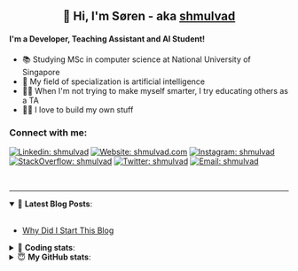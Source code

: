 <h2 align="center">
	👋 Hi, I'm Søren - aka <a href="https://shmulvad.com">shmulvad</a>
</h2>

#### I'm a Developer, Teaching Assistant and AI Student!
- 📚 Studying MSc in computer science at National University of Singapore
- 🧠 My field of specialization is artificial intelligence
- 👨‍🏫 When I'm not trying to make myself smarter, I try educating others as a TA
- 👨‍💻 I love to build my own stuff

### Connect with me:

[![Linkedin: shmulvad](https://img.shields.io/badge/shmulvad-blue?style=flat&logo=Linkedin&logoColor=white)][linkedin]
[![Website: shmulvad.com](https://img.shields.io/badge/shmulvad.com-47CCCC?&style=flat&logo=Google-Chrome&logoColor=white)][website]
[![Instagram: shmulvad](https://img.shields.io/badge/-@shmulvad-purple?style=flat&logo=Instagram&logoColor=white)][instagram]
[![StackOverflow: shmulvad](https://img.shields.io/badge/shmulvad-FE7A16?style=flat&logo=stack-overflow&logoColor=white)][stackOverflow]
[![Twitter: shmulvad](https://img.shields.io/badge/@shmulvad-1ca0f1?style=flat&logo=twitter&logoColor=white)][twitter]
[![Email: shmulvad](https://img.shields.io/badge/shmulvad-D14836?style=flat&logo=gmail&logoColor=white)][mail]

<br />

---

<details open>
 <summary>📕 <b>Latest Blog Posts</b>: </summary>

<br>

<!-- BLOG-POST-LIST:START -->
- [Why Did I Start This Blog](https://shmulvad.com/blog/why-did-start-this-blog)
<!-- BLOG-POST-LIST:END -->

</details>

<!-- --- -->

<details>
 <summary>🤖 <b>Coding stats</b>: </summary>

<br>

<!--START_SECTION:waka-->
**I'm a Night 🦉** 

```text
🌞 Morning    89 commits     ██░░░░░░░░░░░░░░░░░░░░░░░   8.22% 
🌆 Daytime    425 commits    █████████░░░░░░░░░░░░░░░░   39.24% 
🌃 Evening    362 commits    ████████░░░░░░░░░░░░░░░░░   33.43% 
🌙 Night      207 commits    ████░░░░░░░░░░░░░░░░░░░░░   19.11%

```


📊 **This Week I Spent My Time On** 

```text
💬 Programming Languages: 
Python                   7 hrs 12 mins       █████████████░░░░░░░░░░░░   51.97% 
HTML                     2 hrs 23 mins       ████░░░░░░░░░░░░░░░░░░░░░   17.25% 
Other                    1 hr 35 mins        ██░░░░░░░░░░░░░░░░░░░░░░░   11.45% 
Text                     1 hr 33 mins        ██░░░░░░░░░░░░░░░░░░░░░░░   11.22% 
JavaScript               23 mins             ░░░░░░░░░░░░░░░░░░░░░░░░░   2.83%

🔥 Editors: 
VS Code                  10 hrs 18 mins      ██████████████████░░░░░░░   74.34% 
Sublime Text             2 hrs 9 mins        ████░░░░░░░░░░░░░░░░░░░░░   15.56% 
Zsh                      1 hr 23 mins        ██░░░░░░░░░░░░░░░░░░░░░░░   10.1%

🐱‍💻 Projects: 
overvaagning             6 hrs 51 mins       ████████████░░░░░░░░░░░░░   49.48% 
knowledge-discovery-data-2 hrs 25 mins       ████░░░░░░░░░░░░░░░░░░░░░   17.48% 
Unknown Project          1 hr 41 mins        ███░░░░░░░░░░░░░░░░░░░░░░   12.24% 
overvaagning-admin       47 mins             █░░░░░░░░░░░░░░░░░░░░░░░░   5.76% 
Terminal                 27 mins             ░░░░░░░░░░░░░░░░░░░░░░░░░   3.3%

```


 Last Updated on 08/10/2021
<!--END_SECTION:waka-->

</details>

<!-- --- -->

<details>
 <summary>😇 <b>My GitHub stats</b>: </summary>

<br>

<img align="left" alt="shmulvad's Github Stats" src="https://github-readme-stats.vercel.app/api?username=shmulvad&show_icons=true&hide_border=true" />

</details>



[website]: https://shmulvad.com
[twitter]: https://twitter.com/shmulvad
[linkedin]: https://linkedin.com/in/shmulvad
[instagram]: https://instagram.com/shmulvad
[stackOverflow]: https://stackoverflow.com/users/9248793/shmulvad
[mail]: mailto:shmulvad@gmail.com
[github]: https://github.com/shmulvad

